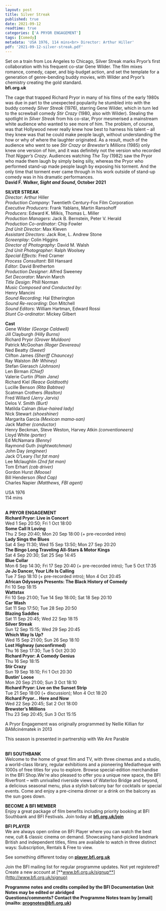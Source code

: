 ```yaml
---
layout: post
title: Silver Streak
published: true
date: 2021-09-12
readtime: true
categories: ['A PRYOR ENGAGEMENT']
tags: [Comedy]
metadata: 'USA 1976, 114 mins<br> Director: Arthur Hiller'
pdf: '2021-09-12-silver-streak.pdf'
---
```



Set on a train from Los Angeles to Chicago, Silver Streak marks Pryor’s first collaboration with his frequent co-star Gene Wilder. The film mixes romance, comedy, caper, and big-budget action, and set the template for a generation of genre-bending buddy movies, with Wilder and Pryor’s chemistry creating the gold standard.<br>
**bfi.org.uk**

The cage that trapped Richard Pryor in many of his films of the early 1980s was due in part to the unexpected popularity he stumbled into with the buddy comedy _Silver Streak_ (1976), starring Gene Wilder, which in turn led to the screwball comedy _Stir Crazy_ (1980, also with Wilder). Stealing the spotlight in _Silver_ _Streak_ from his co-star, Pryor mesmerised a mainstream white audience who wanted to see more of him. The problem, of course, was that Hollywood never really knew how best to harness his talent – all they knew was that he could make people laugh, without understanding the how or why of where the laughter originated. As a result, much of the audience who went to see _Stir Crazy_ or _Brewster’s Millions_ (1985) only knew one version of him, and it was definitely not the version who recorded _That Nigger’s Crazy_. Audiences watching _The Toy_ (1982) saw the Pryor who made them laugh by simply being silly, whereas the Pryor who performed stand-up made people laugh by exposing his torment. And the only time that torment ever came through in his work outside of stand-up comedy was in his dramatic performances.<br>
**David F. Walker, _Sight and Sound_, October 2021**<br>

**SILVER STREAK**<br>
_Director_: Arthur Hiller  
_Production Company_: Twentieth Century-Fox Film Corporation  
_Executive Producers_: Frank Yablans, Martin Ransohoff  
_Producers_: Edward K. Milkis, Thomas L. Miller  
_Production Managers_: Jack B. Bernstein, Peter V. Herald  
_Production Co-ordinator_: Chip Fowler  
_2nd Unit Director_: Max Kleven  
_Assistant Directors_: Jack Roe, L. Andrew Stone  
_Screenplay_: Colin Higgins  
_Director of Photography_: David M. Walsh  
_2nd Unit Photographer_: Ralph Woolsey  
_Special Effects_: Fred Cramer  
_Process Consultant_: Bill Hansard  
_Editor_: David Bretherton  
_Production Designer_: Alfred Sweeney  
_Set Decorator_: Marvin March  
_Title Design_: Phill Norman  
_Music Composed and Conducted by_:  
Henry Mancini  
_Sound Recording_: Hal Etherington  
_Sound Re-recording_: Don Mitchell  
_Sound Editors_: William Hartman, Edward Rossi  
_Stunt Co-ordinator_: Mickey Gilbert<br>

**Cast**<br>
Gene Wilder _(George Caldwell)_  
Jill Clayburgh _(Hilly Burns)_  
Richard Pryor _(Grover Muldoon)_  
Patrick McGoohan _(Roger Devereau)_  
Ned Beatty _(Sweet)_  
Clifton James _(Sheriff Chauncey)_  
Ray Walston _(Mr Whiney)_  
Stefan Gierasch _(Johnson)_  
Len Birman _(Chief)_  
Valerie Curtin _(Plain Jane)_  
Richard Kiel _(Reace Goldtooth)_  
Lucille Benson _(Rita Babtree)_  
Scatman Crothers _(Raslton)_  
Fred Willard _(Jerry Jarvis)_  
Delos V. Smith _(Burt)_  
Matilda Calnan _(blue-haired lady)_  
Nick Stewart _(shoeshiner)_  
Margarita Garcia _(Mexican mama-san)_  
Jack Mather _(conductor)_  
Henry Beckman, Steve Weston, Harvey Atkin _(conventioneers)_  
Lloyd White _(porter)_  
Ed McNamara _(Benny)_  
Raymond Guth _(nightwatchman)_  
John Day _(engineer)_  
Jack O’Leary _(1st fat man)_  
Lee Mclaughlin _(2nd fat man)_  
Tom Erhart _(cab driver)_  
Gordon Hurst _(Moose)_  
Bill Henderson _(Red Cap)_  
Charles Napier _(Matthews, FBI agent)_<br>

USA 1976<br>
114 mins<br>
<br>

**A PRYOR ENGAGEMENT**<br>
**Richard Pryor: Live in Concert**<br>
Wed 1 Sep 20:50; Fri 1 Oct 18:00<br>
**Some Call It Loving**<br>
Thu 2 Sep 20:40; Mon 20 Sep 18:00 (+ pre-recorded intro)<br>
**Lady Sings the Blues**<br>
Sat 4 Sep 11:30; Wed 15 Sep 13:50; Mon 27 Sep 20:20<br>
**The Bingo Long Traveling All-Stars & Motor Kings**<br>
Sat 4 Sep 20:30; Sat 25 Sep 14:45<br>
**Blue Collar**<br>
Mon 6 Sep 14:30; Fri 17 Sep 20:40 (+ pre-recorded intro); Tue 5 Oct 17:35<br>
**Jo Jo Dancer, Your Life Is Calling**<br>
Tue 7 Sep 18:10 (+ pre-recorded intro); Mon 4 Oct 20:45<br>
**African Odysseys Presents: The Black History of Comedy**<br>
Fri 10 Sep 18:15<br>
**Wattstax**<br>
Fri 10 Sep 21:00; Tue 14 Sep 18:00; Sat 18 Sep 20:10<br>
**Car Wash**<br>
Sat 11 Sep 17:50; Tue 28 Sep 20:50<br>
**Blazing Saddles**<br>
Sat 11 Sep 20:45; Wed 22 Sep 18:15<br>
**Silver Streak**<br>
Sun 12 Sep 15:15; Wed 29 Sep 20:45<br>
**Which Way Is Up?**<br>
Wed 15 Sep 21:00; Sun 26 Sep 18:10<br>
**Lost Highway (unconfirmed)**<br>
Thu 16 Sep 17:30; Tue 5 Oct 20:30<br>
**Richard Pryor: A Comedy Genius**<br>
Thu 16 Sep 18:15<br>
**Stir Crazy**<br>
Sun 19 Sep 18:10; Fri 1 Oct 20:30<br>
**Bustin’ Loose**<br>
Mon 20 Sep 21:00; Sun 3 Oct 18:10<br>
**Richard Pryor: Live on the Sunset Strip**<br>
Tue 21 Sep 18:00 (+ discussion); Mon 4 Oct 18:20<br>
**Richard Pryor... Here and Now**<br>
Wed 22 Sep 20:45; Sat 2 Oct 18:00<br>
**Brewster’s Millions**<br>
Thu 23 Sep 20:45; Sun 3 Oct 15:15<br>

A Pryor Engagement was originally programmed by Nellie Killian for BAMcinématek in 2013<br>

This season is presented in partnership with We Are Parable<br>
<br>

**BFI SOUTHBANK**  
Welcome to the home of great film and TV, with three cinemas and a studio, a world-class library, regular exhibitions and a pioneering Mediatheque with 1000s of free titles for you to explore. Browse special-edition merchandise in the BFI Shop.We&#39;re also pleased to offer you a unique new space, the BFI Riverfront – with unrivalled riverside views of Waterloo Bridge and beyond, a delicious seasonal menu, plus a stylish balcony bar for cocktails or special events. Come and enjoy a pre-cinema dinner or a drink on the balcony as the sun goes down.  

**BECOME A BFI MEMBER**  
Enjoy a great package of film benefits including priority booking at BFI Southbank and BFI Festivals. Join today at [**bfi.org.uk/join**](http://www.bfi.org.uk/join)  

**BFI PLAYER**  
 We are always open online on BFI Player where you can watch the best new, cult &amp; classic cinema on demand. Showcasing hand-picked landmark British and independent titles, films are available to watch in three distinct ways: Subscription, Rentals &amp; Free to view.  

See something different today on [**player.bfi.org.uk**](https://player.bfi.org.uk)  

Join the BFI mailing list for regular programme updates. Not yet registered? Create a new account at [**www.bfi.org.uk/signup**](http://www.bfi.org.uk/signup)

**Programme notes and credits compiled by the BFI Documentation Unit  
Notes may be edited or abridged  
Questions/comments? Contact the Programme Notes team by [email](mailto: prognotes@bfi.org.uk)**
